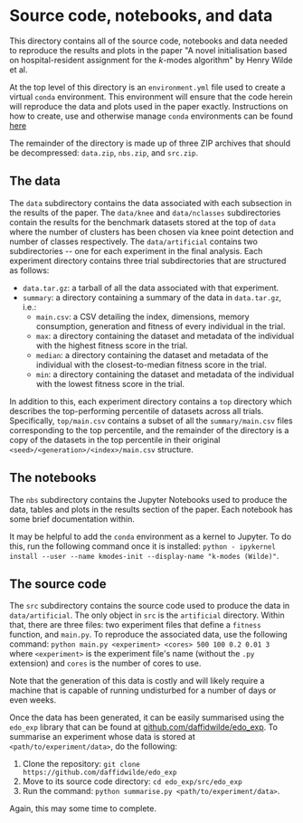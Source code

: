 Source code, notebooks, and data
================================

This directory contains all of the source code, notebooks and data needed to
reproduce the results and plots in the paper "A novel initialisation based on
hospital-resident assignment for the $k$-modes algorithm" by Henry Wilde et al.

At the top level of this directory is an ``environment.yml`` file used to create
a virtual ``conda`` environment. This environment will ensure that the code
herein will reproduce the data and plots used in the paper exactly. Instructions
on how to create, use and otherwise manage ``conda`` environments can be found
[here](https://docs.conda.io/projects/conda/en/latest/user-guide/tasks/manage-environments.html)

The remainder of the directory is made up of three ZIP archives that should be
decompressed: ``data.zip``, ``nbs.zip``, and ``src.zip``.


The data
--------

The ``data`` subdirectory contains the data associated with each subsection
in the results of the paper. The ``data/knee`` and ``data/nclasses``
subdirectories contain the results for the benchmark datasets stored at the top
of ``data`` where the number of clusters has been chosen via knee point
detection and number of classes respectively. The ``data/artificial`` contains
two subdirectories -- one for each experiment in the final analysis. Each
experiment directory contains three trial subdirectories that are structured as
follows:

- ``data.tar.gz``: a tarball of all the data associated with that experiment.
- ``summary``: a directory containing a summary of the data in ``data.tar.gz``,
  i.e.:
    - ``main.csv``: a CSV detailing the index, dimensions, memory consumption,
      generation and fitness of every individual in the trial.
    - ``max``: a directory containing the dataset and metadata of the individual
      with the highest fitness score in the trial.
    - ``median``: a directory containing the dataset and metadata of the
      individual with the closest-to-median fitness score in the trial.
    - ``min``: a directory containing the dataset and metadata of the individual
      with the lowest fitness score in the trial.

In addition to this, each experiment directory contains a ``top`` directory
which describes the top-performing percentile of datasets across all trials.
Specifically, ``top/main.csv`` contains a subset of all the ``summary/main.csv``
files corresponding to the top percentile, and the remainder of the directory is
a copy of the datasets in the top percentile in their original
``<seed>/<generation>/<index>/main.csv`` structure.


The notebooks
-------------

The ``nbs`` subdirectory contains the Jupyter Notebooks used to produce the
data, tables and plots in the results section of the paper. Each notebook has
some brief documentation within.

It may be helpful to add the ``conda`` environment as a kernel to Jupyter. To do
this, run the following command once it is installed:
``python - ipykernel install --user --name kmodes-init --display-name "k-modes (Wilde)"``.


The source code
---------------

The ``src`` subdirectory contains the source code used to produce the data in
``data/artificial``. The only object in ``src`` is the ``artificial`` directory.
Within that, there are three files: two experiment files that define a
``fitness`` function, and ``main.py``. To reproduce the associated data, use the
following command: ``python main.py <experiment> <cores> 500 100 0.2 0.01 3``
where ``<experiment>`` is the experiment file's name (without the ``.py``
extension) and ``cores`` is the number of cores to use.

Note that the generation of this data is costly and will likely require a
machine that is capable of running undisturbed for a number of days or even
weeks.

Once the data has been generated, it can be easily summarised using the
``edo_exp`` library that can be found at
[github.com/daffidwilde/edo_exp](https://github.com/daffidwilde/edo_exp). To
summarise an experiment whose data is stored at ``<path/to/experiment/data>``,
do the following:

1. Clone the repository: ``git clone https://github.com/daffidwilde/edo_exp``
2. Move to its source code directory: ``cd edo_exp/src/edo_exp``
3. Run the command: ``python summarise.py <path/to/experiment/data>``.

Again, this may some time to complete.
